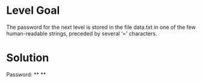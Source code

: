 # Level Goal
The password for the next level is stored in the file data.txt in one of the few human-readable strings, preceded by several ‘=’ characters.

# Solution

Password: ** **
